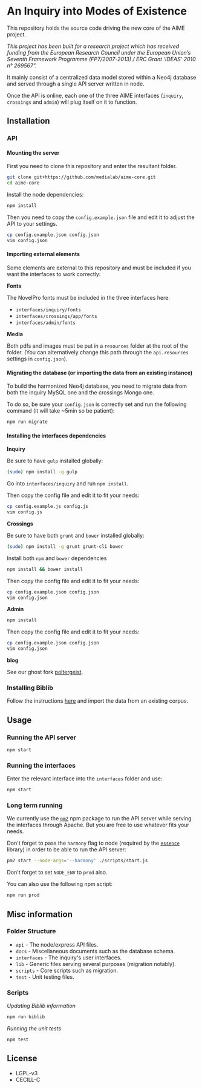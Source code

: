 # An Inquiry into Modes of Existence

This repository holds the source code driving the new core of the AIME project.

*This project has been built for a research project which has received funding from the European Research Council under the European Union’s Seventh Framework Programme (FP7/2007-2013) / ERC Grant ‘IDEAS’ 2010 n° 269567”.*

It mainly consist of a centralized data model stored within a Neo4j database and served through a single API server written in node.

Once the API is online, each one of the three AIME interfaces (`inquiry`, `crossings` and `admin`) will plug itself on it to function.



## Installation

### API

#### Mounting the server

First you need to clone this repository and enter the resultant folder.

```bash
git clone git+https://github.com/medialab/aime-core.git
cd aime-core
```

Install the node dependencies:

```bash
npm install
```

Then you need to copy the `config.example.json` file and edit it to adjust the API to your settings.

```bash
cp config.example.json config.json
vim config.json
```

#### Importing external elements

Some elements are external to this repository and must be included if you want the interfaces to work correctly:

**Fonts**

The NovelPro fonts must be included in the three interfaces here:

* `interfaces/inquiry/fonts`
* `interfaces/crossings/app/fonts`
* `interfaces/admin/fonts`

**Media**

Both pdfs and images must be put in a `resources` folder at the root of the folder. (You can alternatively change this path through the `api.resources` settings in `config.json`).

#### Migrating the database (or importing the data from an existing instance)

To build the harmonized Neo4j database, you need to migrate data from both the inquiry MySQL one and the crossings Mongo one.

To do so, be sure your `config.json` is correctly set and run the following command (it will take ~5min so be patient):

```bash
npm run migrate
```

#### Installing the interfaces dependencies

**Inquiry**

Be sure to have `gulp` installed globally:

```bash
(sudo) npm install -g gulp
```

Go into `interfaces/inquiry` and run `npm install`.

Then copy the config file and edit it to fit your needs:

```bash
cp config.example.js config.js
vim config.js
```

**Crossings**

Be sure to have both `grunt` and `bower` installed globally:

```bash
(sudo) npm install -g grunt grunt-cli bower
```

Install both `npm` and `bower` dependencies

```bash
npm install && bower install
```

Then copy the config file and edit it to fit your needs:

```bash
cp config.example.json config.json
vim config.json
```

**Admin**

```bash
npm install
```

Then copy the config file and edit it to fit your needs:

```bash
cp config.example.json config.json
vim config.json
```

**blog**

See our ghost fork [poltergeist](https://github.com/medialab/ghost/tree/poltergeist).

### Installing Biblib

Follow the instructions [here](https://github.com/medialab/reference_manager) and import the data from an existing corpus.

## Usage

### Running the API server

```bash
npm start
```

### Running the interfaces

Enter the relevant interface into the `interfaces` folder and use:

```bash
npm start
```

### Long term running

We currently use the [`pm2`](https://github.com/Unitech/pm2) npm package to run the API server while serving the interfaces through Apache. But you are free to use whatever fits your needs.

Don't forget to pass the `harmony` flag to node (required by the [`essence`](https://github.com/essence/essence.js/tree/master) library) in order to be able to run the API server:


```bash
pm2 start --node-args='--harmony' ./scripts/start.js
```

Don't forget to set `NODE_ENV` to `prod` also.

You can also use the following npm script:

```bash
npm run prod
```

## Misc information

### Folder Structure

* `api` - The node/express API files.
* `docs` - Miscellaneous documents such as the database schema.
* `interfaces` - The inquiry's user interfaces.
* `lib` - Generic files serving several purposes (migration notably).
* `scripts` - Core scripts such as migration.
* `test` - Unit testing files.

### Scripts

*Updating Biblib information*

```bash
npm run biblib
```

*Running the unit tests*

```bash
npm test
```

## License

* LGPL-v3
* CECILL-C
